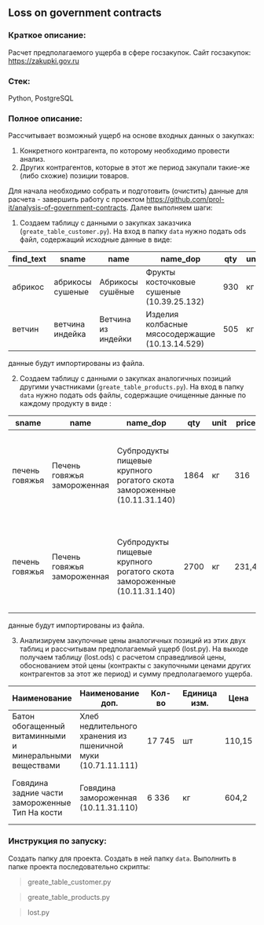 ## Loss on government contracts

### Краткое описание:

Расчет предполагаемого ущерба в сфере госзакупок.
Сайт госзакупок: https://zakupki.gov.ru

### Стек:

Python, PostgreSQL

### Полное описание:

Рассчитывает возможный ущерб на основе входных данных о закупках:
1. Конкретного контрагента, по которому необходимо провести анализ.
2. Других контрагентов, которые в этот же период закупали такие-же (либо схожие) позиции товаров.

Для начала необходимо собрать и подготовить (очистить) данные для расчета - завершить работу с проектом https://github.com/prol-it/analysis-of-government-contracts. Далее выполняем шаги:

1. Создаем таблицу с данными о закупках заказчика (`greate_table_customer.py`). На вход в папку `data` нужно подать ods файл, содержащий исходные данные в виде:

| find_text| sname | name | name_dop | qty | unit | price | total | сontract | year | customer |
|----------| ------|------|----------|-----|------|-------|-------|----------|------|----------|
| абрикос | абрикосы сушеные| Абрикосы сушёные | Фрукты косточковые сушеные (10.39.25.132) | 930 | кг | 374,39 | 348182,7 | 2782001254220000004 | 2020 | SPB-PNI-4 |
| ветчин | ветчина индейка | Ветчина из индейки | Изделия колбасные мясосодержащие (10.13.14.529) | 505 | кг | 448,25 | 226366,25 | 2782001254217000093 | 2018 | SPB-PNI-4 |

данные будут импортированы из файла.

2. Создаем таблицу с данными о закупках аналогичных позиций другими участниками (`greate_table_products.py`). На вход в папку `data` нужно подать ods файлы, содержащие очищенные данные по каждому продукту в виде :

| sname | name | name_dop | qty | unit | price | total | contract | year | customer | find_text |
|-------|------|----------|-----|------|-------|-------|----------|------|----------|-----------|
| печень говяжья | Печень говяжья замороженная |Субпродукты пищевые крупного рогатого скота замороженные (10.11.31.140) | 1864 | кг	| 316 | 589024 | 2780702227718000013 | 2018 | САНКТ-ПЕТЕРБУРГСКОЕ ГОСУДАРСТВЕННОЕ БЮДЖЕТНОЕ СТАЦИОНАРНОЕ УЧРЕЖДЕНИЕ СОЦИАЛЬНОГО ОБСЛУЖИВАНИЯ ПСИХОНЕВРОЛОГИЧЕСКИЙ ИНТЕРНАТ № 9 | печень |
| печень говяжья | Печень говяжья замороженная | Субпродукты пищевые крупного рогатого скота замороженные (10.11.31.140) | 2700 | кг | 231,4 | 624780 | 2782506561118000012 | 2018 | САНКТ-ПЕТЕРБУРГСКОЕ ГОСУДАРСТВЕННОЕ БЮДЖЕТНОЕ СТАЦИОНАРНОЕ УЧРЕЖДЕНИЕ СОЦИАЛЬНОГО ОБСЛУЖИВАНИЯ ПСИХОНЕВРОЛОГИЧЕСКИЙ ИНТЕРНАТ №1 | печень |

данные будут импортированы из файла.

3. Анализируем закупочные цены аналогичных позиций из этих двух таблиц и рассчитывам предполагаемый ущерб (lost.py).  На выходе получаем таблицу (lost.ods) с расчетом справедливой цены, обоснованием этой цены (контракты с закупочными ценами других контрагентов за этот же период) и сумму предполагаемого ущерба.

| Наименование | Наименование доп. | Кол-во | Единица изм. | Цена | Сумма | Номер контракта | Год | Заказчик | Справедливая цена | Обоснование | Убыток |
|--------------|-------------------|--------|--------------|------|-------|-----------------|-----|----------|------------|-------------|--------|
| Батон обогащенный витаминными и минеральными веществами | Хлеб недлительного хранения из пшеничной муки (10.71.11.111) | 17 745 | шт | 110,15 | 1 954 612 | 2782001254217000002 | 2017 | SPB-PNI-4 | 59,81 | 30.53 - 1780404195516000103 / 32.0 - 2782666724917000149 / ... | 893 283 |
| Говядина задние части замороженные Тип На кости | Говядина замороженная (10.11.31.110) | 6 336 | кг | 604,2 | 3 828 211 | 2782001254216000095 | 2017 | SPB-PNI-4 | 418,43 | 297.0 - 2781901284417000003 / 301.27 - 2781304702217000012 / ... | 1 177 039 |


### Инструкция по запуску:

Создать папку для проекта. Создать в ней папку `data`.
Выполнить в папке проекта последовательно скрипты:

>greate_table_customer.py

>greate_table_products.py

>lost.py

